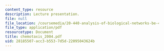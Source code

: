 ```yaml
---
content_type: resource
description: Lecture presentation.
file: null
file_location: /coursemedia/20-440-analysis-of-biological-networks-be-440-fall-2004/28185507acc3b5537d5d22095043624b_chemotaxis_2004.pdf
file_type: application/pdf
resourcetype: Document
title: chemotaxis_2004.pdf
uid: 28185507-acc3-b553-7d5d-22095043624b
---
```

